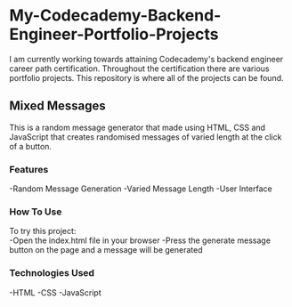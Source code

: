 # My-Codecademy-Backend-Engineer-Portfolio-Projects
I am currently working towards attaining Codecademy's backend engineer career path certification. Throughout the certification there are various portfolio projects. This repository is where all of the projects can be found.

## Mixed Messages
This is a random message generator that made using HTML, CSS and JavaScript that creates randomised messages of varied length at the click of a button.

### Features
-Random Message Generation
-Varied Message Length
-User Interface

### How To Use
To try this project:  
-Open the index.html file in your browser
-Press the generate message button on the page and a message will be generated

### Technologies Used
-HTML
-CSS
-JavaScript